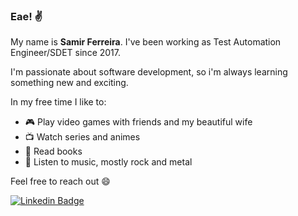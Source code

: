 ### Eae! ✌

My name is **Samir Ferreira**. I've been working as Test Automation Engineer/SDET since 2017.

I'm passionate about software development, so i'm always learning something new and exciting.

In my free time I like to:
- 🎮 Play video games with friends and my beautiful wife
- 📺 Watch series and animes
- 📖 Read books
- 🎸 Listen to music, mostly rock and metal

Feel free to reach out 😄


[![Linkedin Badge](https://img.shields.io/badge/-LinkedIn-blue?style=flat-square&logo=Linkedin&logoColor=white&link=https://www.linkedin.com/in/samir-ferreira)](https://www.linkedin.com/in/samir-ferreira)
